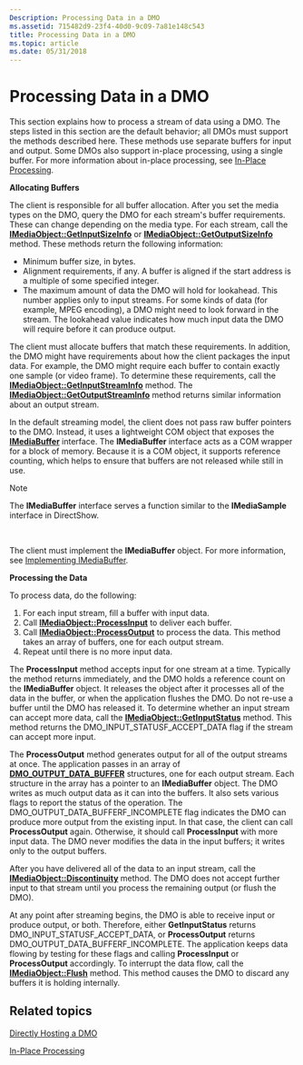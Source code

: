 ```yaml
---
Description: Processing Data in a DMO
ms.assetid: 715482d9-23f4-40d0-9c09-7a81e148c543
title: Processing Data in a DMO
ms.topic: article
ms.date: 05/31/2018
---
```


# Processing Data in a DMO

This section explains how to process a stream of data using a DMO. The steps listed in this section are the default behavior; all DMOs must support the methods described here. These methods use separate buffers for input and output. Some DMOs also support in-place processing, using a single buffer. For more information about in-place processing, see [In-Place Processing](in-place-processing.md).

**Allocating Buffers**

The client is responsible for all buffer allocation. After you set the media types on the DMO, query the DMO for each stream's buffer requirements. These can change depending on the media type. For each stream, call the [**IMediaObject::GetInputSizeInfo**](/windows/desktop/api/Mediaobj/nf-mediaobj-imediaobject-getinputsizeinfo) or [**IMediaObject::GetOutputSizeInfo**](/windows/desktop/api/Mediaobj/nf-mediaobj-imediaobject-getoutputsizeinfo) method. These methods return the following information:

-   Minimum buffer size, in bytes.
-   Alignment requirements, if any. A buffer is aligned if the start address is a multiple of some specified integer.
-   The maximum amount of data the DMO will hold for lookahead. This number applies only to input streams. For some kinds of data (for example, MPEG encoding), a DMO might need to look forward in the stream. The lookahead value indicates how much input data the DMO will require before it can produce output.

The client must allocate buffers that match these requirements. In addition, the DMO might have requirements about how the client packages the input data. For example, the DMO might require each buffer to contain exactly one sample (or video frame). To determine these requirements, call the [**IMediaObject::GetInputStreamInfo**](/windows/desktop/api/Mediaobj/nf-mediaobj-imediaobject-getinputstreaminfo) method. The [**IMediaObject::GetOutputStreamInfo**](/windows/desktop/api/Mediaobj/nf-mediaobj-imediaobject-getoutputstreaminfo) method returns similar information about an output stream.

In the default streaming model, the client does not pass raw buffer pointers to the DMO. Instead, it uses a lightweight COM object that exposes the [**IMediaBuffer**](/windows/desktop/api/Mediaobj/nn-mediaobj-imediabuffer) interface. The **IMediaBuffer** interface acts as a COM wrapper for a block of memory. Because it is a COM object, it supports reference counting, which helps to ensure that buffers are not released while still in use.

> [!Note]  
> The **IMediaBuffer** interface serves a function similar to the **IMediaSample** interface in DirectShow.

 

The client must implement the **IMediaBuffer** object. For more information, see [Implementing IMediaBuffer](implementing-imediabuffer.md).

**Processing the Data**

To process data, do the following:

1.  For each input stream, fill a buffer with input data.
2.  Call [**IMediaObject::ProcessInput**](/windows/desktop/api/Mediaobj/nf-mediaobj-imediaobject-processinput) to deliver each buffer.
3.  Call [**IMediaObject::ProcessOutput**](/windows/desktop/api/Mediaobj/nf-mediaobj-imediaobject-processoutput) to process the data. This method takes an array of buffers, one for each output stream.
4.  Repeat until there is no more input data.

The **ProcessInput** method accepts input for one stream at a time. Typically the method returns immediately, and the DMO holds a reference count on the **IMediaBuffer** object. It releases the object after it processes all of the data in the buffer, or when the application flushes the DMO. Do not re-use a buffer until the DMO has released it. To determine whether an input stream can accept more data, call the [**IMediaObject::GetInputStatus**](/windows/desktop/api/Mediaobj/nf-mediaobj-imediaobject-getinputstatus) method. This method returns the DMO\_INPUT\_STATUSF\_ACCEPT\_DATA flag if the stream can accept more input.

The **ProcessOutput** method generates output for all of the output streams at once. The application passes in an array of [**DMO\_OUTPUT\_DATA\_BUFFER**](/windows/desktop/api/Mediaobj/ns-mediaobj-_dmo_output_data_buffer) structures, one for each output stream. Each structure in the array has a pointer to an **IMediaBuffer** object. The DMO writes as much output data as it can into the buffers. It also sets various flags to report the status of the operation. The DMO\_OUTPUT\_DATA\_BUFFERF\_INCOMPLETE flag indicates the DMO can produce more output from the existing input. In that case, the client can call **ProcessOutput** again. Otherwise, it should call **ProcessInput** with more input data. The DMO never modifies the data in the input buffers; it writes only to the output buffers.

After you have delivered all of the data to an input stream, call the [**IMediaObject::Discontinuity**](/windows/desktop/api/Mediaobj/nf-mediaobj-imediaobject-discontinuity) method. The DMO does not accept further input to that stream until you process the remaining output (or flush the DMO).

At any point after streaming begins, the DMO is able to receive input or produce output, or both. Therefore, either **GetInputStatus** returns DMO\_INPUT\_STATUSF\_ACCEPT\_DATA, or **ProcessOutput** returns DMO\_OUTPUT\_DATA\_BUFFERF\_INCOMPLETE. The application keeps data flowing by testing for these flags and calling **ProcessInput** or **ProcessOutput** accordingly. To interrupt the data flow, call the [**IMediaObject::Flush**](/windows/desktop/api/Mediaobj/nf-mediaobj-imediaobject-flush) method. This method causes the DMO to discard any buffers it is holding internally.

## Related topics

<dl> <dt>

[Directly Hosting a DMO](directly-hosting-a-dmo.md)
</dt> <dt>

[In-Place Processing](in-place-processing.md)
</dt> </dl>

 

 



